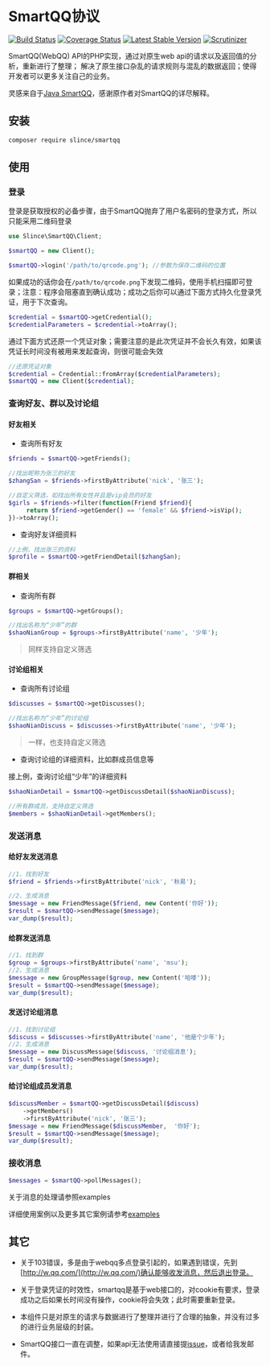 # SmartQQ协议

[![Build Status](https://img.shields.io/travis/slince/smartqq/master.svg?style=flat-square)](https://travis-ci.org/slince/smartqq)
[![Coverage Status](https://img.shields.io/codecov/c/github/slince/smartqq.svg?style=flat-square)](https://codecov.io/github/slince/smartqq)
[![Latest Stable Version](https://img.shields.io/packagist/v/slince/smartqq.svg?style=flat-square&label=stable)](https://packagist.org/packages/slince/smartqq)
[![Scrutinizer](https://img.shields.io/scrutinizer/g/slince/smartqq.svg?style=flat-square)](https://scrutinizer-ci.com/g/slince/smartqq/?branch=master)

SmartQQ(WebQQ) API的PHP实现，通过对原生web api的请求以及返回值的分析，重新进行了整理；
解决了原生接口杂乱的请求规则与混乱的数据返回；使得开发者可以更多关注自己的业务。

灵感来自于[Java SmartQQ](https://github.com/ScienJus/smartqq)，感谢原作者对SmartQQ的详尽解释。

## 安装

```bash
composer require slince/smartqq
```

## 使用

### 登录

登录是获取授权的必备步骤，由于SmartQQ抛弃了用户名密码的登录方式，所以只能采用二维码登录

```php
use Slince\SmartQQ\Client;

$smartQQ = new Client();

$smartQQ->login('/path/to/qrcode.png'); //参数为保存二维码的位置
```
如果成功的话你会在`/path/to/qrcode.png`下发现二维码，使用手机扫描即可登录；注意：程序会阻塞直到确认成功；成功之后你可以通过下面方式持久化登录凭证，用于下次查询。

```php
$credential = $smartQQ->getCredential();
$credentialParameters = $credential->toArray();
```

通过下面方式还原一个凭证对象；需要注意的是此次凭证并不会长久有效，如果该凭证长时间没有被用来发起查询，则很可能会失效

```php
//还原凭证对象
$credential = Credential::fromArray($credentialParameters);
$smartQQ = new Client($credential);
```

### 查询好友、群以及讨论组

#### 好友相关

- 查询所有好友

```php
$friends = $smartQQ->getFriends();

//找出昵称为张三的好友
$zhangSan = $friends->firstByAttribute('nick', '张三');

//自定义筛选，如找出所有女性并且是vip会员的好友
$girls = $friends->filter(function(Friend $friend){
     return $friend->getGender() == 'female' && $friend->isVip();
})->toArray();
```

- 查询好友详细资料

```php
//上例，找出张三的资料
$profile = $smartQQ->getFriendDetail($zhangSan);
```

#### 群相关

- 查询所有群

```php
$groups = $smartQQ->getGroups();

//找出名称为“少年”的群
$shaoNianGroup = $groups->firstByAttribute('name', '少年');
```
> 同样支持自定义筛选

#### 讨论组相关

- 查询所有讨论组

```php
$discusses = $smartQQ->getDiscusses();

//找出名称为“少年”的讨论组
$shaoNianDiscuss = $discusses->firstByAttribute('name', '少年');
```
> 一样，也支持自定义筛选


- 查询讨论组的详细资料，比如群成员信息等

接上例，查询讨论组“少年”的详细资料

```php
$shaoNianDetail = $smartQQ->getDiscussDetail($shaoNianDiscuss);

//所有群成员，支持自定义筛选
$members = $shaoNianDetail->getMembers();
```

### 发送消息

#### 给好友发送消息

```php
//1、找到好友
$friend = $friends->firstByAttribute('nick', '秋易');

//2、生成消息
$message = new FriendMessage($friend, new Content('你好'));
$result = $smartQQ->sendMessage($message);
var_dump($result);
```

#### 给群发送消息

```php
//1、找到群
$group = $groups->firstByAttribute('name', 'msu');
//2、生成消息
$message = new GroupMessage($group, new Content('哈喽'));
$result = $smartQQ->sendMessage($message);
var_dump($result);
```

#### 发送讨论组消息

```php
//1、找到讨论组
$discuss = $discusses->firstByAttribute('name', '他是个少年');
//2、生成消息
$message = new DiscussMessage($discuss, '讨论组消息');
$result = $smartQQ->sendMessage($message);
var_dump($result);
```

#### 给讨论组成员发消息

```php
$discussMember = $smartQQ->getDiscussDetail($discuss)
    ->getMembers()
    ->firstByAttribute('nick', '张三');
$message = new FriendMessage($discussMember,  '你好');
$result = $smartQQ->sendMessage($message);
var_dump($result);
```

### 接收消息

```php
$messages = $smartQQ->pollMessages();
```
关于消息的处理请参照examples


详细使用案例以及更多其它案例请参考[examples](./examples)

## 其它

- 关于103错误，多是由于webqq多点登录引起的，如果遇到错误，先到[http://w.qq.com/](http://w.qq.com/)确认能够收发消息，然后退出登录。

- 关于登录凭证的时效性，smartqq是基于web接口的，对cookie有要求，登录成功之后如果长时间没有操作，cookie将会失效；此时需要重新登录。

- 本组件只是对原生的请求与数据进行了整理并进行了合理的抽象，并没有过多的进行业务层级的封装。

- SmartQQ接口一直在调整，如果api无法使用请直接提[issue](https://github.com/slince/smartqq/issues/new)，或者给我发邮件。